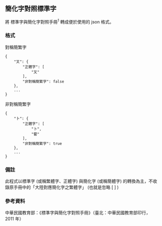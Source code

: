 ## 簡化字對照標準字

將 標準字與簡化字對照手冊<sup>1</sup> 轉成便於使用的 json 格式。

### 格式

對稱簡繁字
```
{
    "叉": {
        "正體字": [
            "叉"
        ],
        "非對稱簡繁字": false
    },
    ...
}
```

非對稱簡繁字
```
{
    "卜": {
        "正體字": [
            "卜",
            "蔔"
        ],
        "非對稱簡繁字": true
    },
    ...
}

```

### 備註
此程式以標準字 (或稱繁體字、正體字) 與簡化字 (或稱簡體字) 的轉換為主，不收錄原手冊中的「大陸對應簡化字之繁體字」 (也就是忽略 [ ] )

### 參考資料
中華民國教育部：《標準字與簡化字對照手冊》（臺北：中華民國教育部印行，2011 年）
